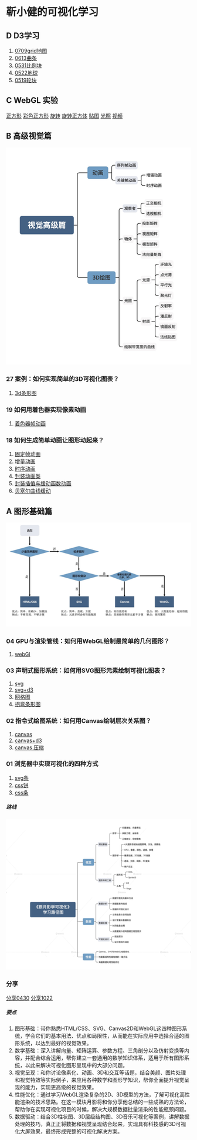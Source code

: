 <!--
 * @LastEditTime: 2021-10-22 23:55:40
 * @LastEditors: jinxiaojian
-->
# 靳小健的可视化学习

## D D3学习
1. [0709grid地图](./anli/0709grid地图/my/index.html)
1. [0613曲条](./anli/0613曲条/my/index.html)
1. [0531比例块](./anli/0531比例块/my/index.html)
1. [0522地球](./anli/0522地图/my/index.html)
1. [0519轮块](./anli/0519轮块/my/index.html)


## C WebGL 实验 
[正方形](./WebGL/2/index.html)
[彩色正方形](./WebGL/3/index.html)
[旋转](./WebGL/4/index.html)
[旋转正方体](./WebGL/5/index.html)
[贴图](./WebGL/6/index.html)
[光照](./WebGL/7/index.html)
[视频](./WebGL/9/index.html)

## B 高级视觉篇
![b](./img/2.jpg)

### 27 案例：如何实现简单的3D可视化图表？
1. [3d条形图](./27%20案例：如何实现简单的3D可视化图表/1/index.html)

### 19 如何用着色器实现像素动画 
1. [着色器帧动画](./19%20如何用着色器实现像素动画/1/index.html)

### 18 如何生成简单动画让图形动起来？
1. [固定帧动画](./18%20如何生成简单动画/1.html)
1. [增量动画](./18%20如何生成简单动画/2.html)
1. [时序动画](./18%20如何生成简单动画/3.html)
1. [封装动画类](./18%20如何生成简单动画/4/index.html)
1. [封装插值与缓动函数动画](./18%20如何生成简单动画/5/index.html)
1. [贝塞尔曲线缓动](./18%20如何生成简单动画/6/index.html)


## A 图形基础篇 
![a](./img/1.jpg)

### 04 GPU与渲染管线：如何用WebGL绘制最简单的几何图形？
1. [webGl](./4%20GPU与渲染管线/1.html)

### 03 声明式图形系统：如何用SVG图形元素绘制可视化图表？
1. [svg](./3%20%E5%A3%B0%E6%98%8E%E5%BC%8F%E5%9B%BE%E5%BD%A2%E7%B3%BB%E7%BB%9F/1/1.html)
1. [svg+d3](./3%20%E5%A3%B0%E6%98%8E%E5%BC%8F%E5%9B%BE%E5%BD%A2%E7%B3%BB%E7%BB%9F/2/index.html)
1. [网格图](./3%20声明式图形系统/3/1.html)
1. [拐弯条形图](./3%20声明式图形系统/4/1.html)

### 02 指令式绘图系统：如何用Canvas绘制层次关系图？
1. [canvas](./2%20%E6%8C%87%E4%BB%A4%E5%BC%8F%E7%BB%98%E5%9B%BE%E7%B3%BB%E7%BB%9F/2/index.html)
1. [canvas+d3](./2%20%E6%8C%87%E4%BB%A4%E5%BC%8F%E7%BB%98%E5%9B%BE%E7%B3%BB%E7%BB%9F/3/index.html)
1. [canvas 压缩](./2%20%E6%8C%87%E4%BB%A4%E5%BC%8F%E7%BB%98%E5%9B%BE%E7%B3%BB%E7%BB%9F/4/1.html)


### 01 浏览器中实现可视化的四种方式 
1. [svg条](./1%20浏览器中实现可视化的四种方式/3/index.html)
1. [css饼](./1%20浏览器中实现可视化的四种方式/2/index.html)
1. [css条](./1%20浏览器中实现可视化的四种方式/1/index.html)

#####  路线
![main](./1.jpg)

### 分享
[分享0430](./分享0401/1.html)
[分享1022](./分享1022/1.html)


#####  要点
1. 图形基础：带你熟悉HTML/CSS、SVG、Canvas2D和WebGL这四种图形系统，学会它们的基本用法、优点和局限性，从而能在实际应用中选择合适的图形系统，以达到最好的视觉效果。
1. 数学基础：深入讲解向量、矩阵运算、参数方程、三角剖分以及仿射变换等内容，并配合综合运用，帮你建立一套通用的数学知识体系，适用于所有图形系统，以此来解决可视化图形呈现中的大部分问题。
1. 视觉呈现：和你讨论像素化、动画、3D和交互等话题，结合美颜、图片处理和视觉特效等实际例子，来应用各种数学和图形学知识，帮你全面提升视觉呈现的能力，实现更高级的视觉效果。
1. 性能优化：通过学习WebGL渲染复杂的2D、3D模型的方法，了解可视化高性能渲染的技术思路。在这一模块月影将和你分享他总结的一些成熟的方法论，帮助你在实现可视化项目的时候，解决大规模数据批量渲染的性能瓶颈问题。
1. 数据驱动：结合3D柱状图、3D层级结构图、3D音乐可视化等案例，讲解数据处理的技巧，真正正将数据和视觉呈现结合起来，实现具有科技感的3D可视化大屏效果，最终形成完整的可视化解决方案。